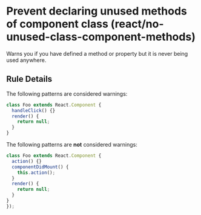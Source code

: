 # Prevent declaring unused methods of component class (react/no-unused-class-component-methods)

Warns you if you have defined a method or property but it is never being used anywhere.

## Rule Details

The following patterns are considered warnings:

```jsx
class Foo extends React.Component {
  handleClick() {}
  render() {
    return null;
  }
}
```

The following patterns are **not** considered warnings:

```jsx
class Foo extends React.Component {
  action() {}
  componentDidMount() {
    this.action();
  }
  render() {
    return null;
  }
}
});
```
